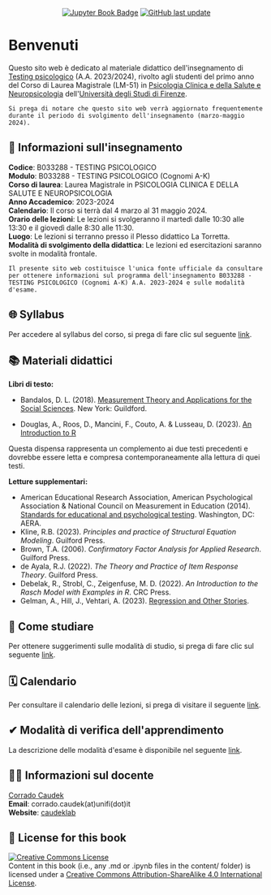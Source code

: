 <div align="center">

<a target="_blank" rel="noopener noreferrer" href="https://ccaudek.github.io/psy_test">![Jupyter Book Badge](https://jupyterbook.org/badge.svg)</a> <a target="_blank" rel="noopener noreferrer" href="https://github.com/ccaudek/psy_test">![GitHub last update](https://img.shields.io/github/last-commit/ccaudek/psy_test?color=blue&label=last%20update)</a>

</div>

# Benvenuti

Questo sito web è dedicato al materiale didattico dell'insegnamento di [Testing psicologico](https://www.unifi.it/p-ins2-2023-690310-0.html) (A.A. 2023/2024), rivolto agli studenti del primo anno del Corso di Laurea Magistrale (LM-51) in [Psicologia Clinica e della Salute e Neuropsicologia](https://www.psicologia.unifi.it/vp-418-corso-di-laurea-magistrale-in-psicologia-clinica-e-della-salute-e-neuropsicologia-classe-lm-51.html) dell'[Università degli Studi di Firenze](https://www.unifi.it/).

```{warning}
Si prega di notare che questo sito web verrà aggiornato frequentemente durante il periodo di svolgimento dell'insegnamento (marzo-maggio 2024).
```

## 📝 Informazioni sull'insegnamento

**Codice**: B033288 - TESTING PSICOLOGICO </br>
**Modulo**: B033288 - TESTING PSICOLOGICO (Cognomi A-K) </br>
**Corso di laurea**: Laurea Magistrale in PSICOLOGIA CLINICA E DELLA SALUTE E NEUROPSICOLOGIA </br>
**Anno Accademico**: 2023-2024 </br>
**Calendario**: Il corso si terrà dal 4 marzo al 31 maggio 2024.</br>
**Orario delle lezioni**: Le lezioni si svolgeranno il martedì dalle 10:30 alle 13:30 e il giovedì dalle 8:30 alle 11:30.</br>
**Luogo**: Le lezioni si terranno presso il Plesso didattico La Torretta.</br>
**Modalità di svolgimento della didattica**: Le lezioni ed esercitazioni saranno svolte in modalità frontale.</br>

```{admonition} Importante
Il presente sito web costituisce l'unica fonte ufficiale da consultare per ottenere informazioni sul programma dell'insegnamento B033288 - TESTING PSICOLOGICO (Cognomi A-K) A.A. 2023-2024 e sulle modalità d'esame.
```

## 🌐 Syllabus

Per accedere al syllabus del corso, si prega di fare clic sul seguente [link](syllabus/syllabus.ipynb).

## 📚 Materiali didattici

**Libri di testo:**

- Bandalos, D. L. (2018). [Measurement Theory and Applications for the Social Sciences](https://www.guilford.com/books/Measurement-Theory-and-Applications-for-the-Social-Sciences/Deborah-Bandalos/9781462532131). New York: Guildford.

- Douglas, A., Roos, D., Mancini, F., Couto, A. & Lusseau, D. (2023). [An Introduction to R](https://intro2r.com)

Questa dispensa rappresenta un complemento ai due testi precedenti e dovrebbe essere letta e compresa contemporaneamente alla lettura di quei testi.

**Letture supplementari:**

- American Educational Research Association, American Psychological Association & National Council on Measurement in Education (2014). [Standards for educational and psychological testing](https://www.aera.net/Publications/Books/Standards-for-Educational-Psychological-Testing-2014-Edition). Washington, DC: AERA.
- Kline, R.B. (2023). _Principles and practice of Structural Equation Modeling_. Guilford Press.
- Brown, T.A. (2006). _Confirmatory Factor Analysis for Applied Research_. Guilford Press.
- de Ayala, R.J. (2022). _The Theory and Practice of Item Response Theory_. Guilford Press.
- Debelak, R., Strobl, C., Zeigenfuse, M. D. (2022). _An Introduction to the Rasch Model with Examples in R_. CRC Press.
- Gelman, A., Hill, J., Vehtari, A. (2023). [Regression and Other Stories](https://users.aalto.fi/~ave/ROS.pdf). 

## 💭 Come studiare

Per ottenere suggerimenti sulle modalità di studio, si prega di fare clic sul seguente [link](syllabus/study_method.ipynb).

## 🗓️ Calendario

Per consultare il calendario delle lezioni, si prega di visitare il seguente [link](syllabus/calendar.ipynb).

## ✔ Modalità di verifica dell'apprendimento

La descrizione delle modalità d'esame è disponibile nel seguente [link](syllabus/exam.ipynb).

## 👨‍🏫 Informazioni sul docente

[Corrado Caudek](https://www.unifi.it/p-doc2-2008-0-A-2c2a342f3b29-1.html)<br>
**Email**: corrado.caudek(at)unifi(dot)it<br>
**Website**: [caudeklab](https://ccaudek.github.io/caudeklab)</br>

## 🎫 License for this book

<a rel="license" target="_blank" rel="noopener noreferrer" href="http://creativecommons.org/licenses/by-sa/4.0/"><img alt="Creative Commons License" style="border-width:0" src="https://i.creativecommons.org/l/by-sa/4.0/88x31.png" /></a><br />
Content in this book (i.e., any .md or .ipynb files in the content/ folder) is licensed under a <a rel="license" target="_blank" rel="noopener noreferrer" href="http://creativecommons.org/licenses/by-sa/4.0/">Creative Commons Attribution-ShareAlike 4.0 International License</a>.
